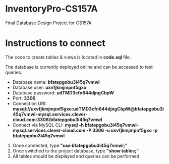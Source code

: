 # InventoryPro-CS157A
Final Database Design Project for CS157A

# Instructions to connect
The code to create tables & views is located in **code.sql** file.

The database is currently deployed online and can be accessed to test queries.

<ul>
<li> Database name: <b>bfatepgobu3i45q7vmwl</b> </li>
<li> Database user: <b>uxvfjkmjmpnf5gxo</b> </li>
<li> Database password: <b>udTMD3cfn644djngCbpW</b> </li>
<li> Port: <b>3306</b> </li>
<li> Connection URI: <b>mysql://uxvfjkmjmpnf5gxo:udTMD3cfn644djngCbpW@bfatepgobu3i45q7vmwl-mysql.services.clever-cloud.com:3306/bfatepgobu3i45q7vmwl</b> </li>
<li> Connect via MySQL CLI: <b>mysql -h bfatepgobu3i45q7vmwl-mysql.services.clever-cloud.com -P 3306 -u uxvfjkmjmpnf5gxo -p bfatepgobu3i45q7vmwl</b> </li>
</ul>

<ol>
<li> Once connected, type <b>"use bfatepgobu3i45q7vmwl;"</b> </li>
<li> Once switched to the project database, type <b>"show tables;"</b> </li>
<li> All tables should be displayed and queries can be performed </li>
</ol>
